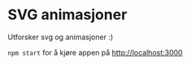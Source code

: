 # SVG animasjoner

Utforsker svg og animasjoner :)

`npm start` for å kjøre appen på [http://localhost:3000](http://localhost:3000)
